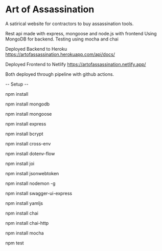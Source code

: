 # Art of Assassination

A satirical website for contractors to buy assassination tools.

Rest api made with express, mongoose and node.js with frontend
Using MongoDB for backend.
Testing using mocha and chai

Deployed Backend to Heroku
https://artofassassination.herokuapp.com/api/docs/

Deployed Frontend to Netlify
https://artofassassination.netlify.app/

Both deployed through pipeline with github actions.





-- Setup --

npm install

npm install mongodb 

npm install mongoose 

npm install express 

npm install bcrypt

npm install cross-env

npm install dotenv-flow 

npm install joi 

npm install jsonwebtoken

npm install nodemon -g

npm install swagger-ui-express

npm install yamljs

npm install chai

npm install chai-http

npm install mocha

npm test
